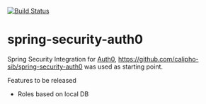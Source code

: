 [![Build Status](https://travis-ci.org/dortega3000/spring-security-auth0.svg?branch=master)](https://travis-ci.org/dortega3000/spring-security-auth0)

spring-security-auth0
=====================

Spring Security Integration for [Auth0](http://auth0.com), https://github.com/calipho-sib/spring-security-auth0 was used as starting point.

Features to be released

* Roles based on local DB

